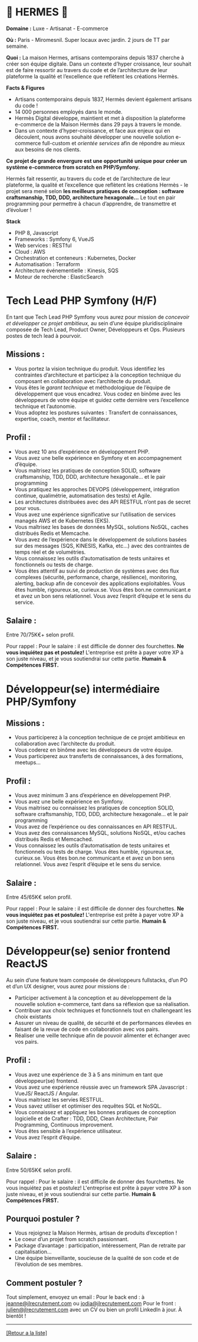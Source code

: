 # 🐎 HERMES 🐎

**Domaine :** Luxe - Artisanat - E-commerce 

**Où :** Paris - Miromesnil. Super locaux avec jardin. 2 jours de TT par semaine.

**Quoi :** La maison Hermes, artisans contemporains depuis 1837 cherche à créer son équipe digitale. Dans un contexte d’hyper croissance, leur souhait est de faire ressortir au travers du code et de l’architecture de leur plateforme la qualité et l’excellence que reflètent les créations Hermès.

**Facts & Figures**

* Artisans contemporains depuis 1837, Hermès devient également artisans du code !
* 14 000 personnes employés dans le monde.
* Hermès Digital développe, maintient et met à disposition la plateforme e-commerce de la Maison Hermès dans 29 pays à travers le monde.
* Dans un contexte d’hyper-croissance, et face aux enjeux qui en découlent, nous avons souhaité développer une nouvelle solution e-commerce full-custom et *orientée services* afin de répondre au mieux aux besoins de nos clients.

**Ce projet de grande envergure est une opportunité unique pour créer un système e-commerce from scratch en PHP/Symfony.**

Hermès fait ressentir, au travers du code et de l’architecture de leur plateforme, la qualité et l’excellence que reflètent les créations Hermès - le projet sera mené selon **les meilleurs pratiques de conception : software craftsmanship, TDD, DDD, architecture hexagonale…** Le tout en pair programming pour permettre à chacun d’apprendre, de transmettre et d’évoluer !

**Stack**

* PHP 8, Javascript
* Frameworks : Symfony 6, VueJS
* Web services : RESTful
* Cloud : AWS
* Orchestration et conteneurs : Kubernetes, Docker
* Automatisation : Terraform
* Architecture événementielle : Kinesis, SQS
* Moteur de recherche : ElasticSearch


# Tech Lead PHP Symfony (H/F)

En tant que Tech Lead PHP Symfony vous aurez pour mission de *concevoir et développer ce projet ambitieux,* au sein d’une équipe pluridisciplinaire composée de Tech Lead, Product Owner, Développeurs et Ops. Plusieurs postes de tech lead à pourvoir.

## Missions :

* Vous portez la vision technique du produit. Vous identifiez les contraintes d’architecture et participez à la conception technique du composant en collaboration avec l’architecte du produit.
* Vous êtes le *garant technique* et méthodologique de l’équipe de développement que vous encadrez. Vous codez en binôme avec les développeurs de votre équipe et guidez cette dernière vers l’excellence technique et l’autonomie.
* Vous adoptez les postures suivantes : Transfert de connaissances, expertise, coach, mentor et facilitateur. 

## Profil :

* Vous avez 10 ans d’expérience en développement PHP.
* Vous avez une belle expérience en Symfony et en accompagnement d’équipe. 
* Vous maitrisez les pratiques de conception SOLID, software craftsmanship, TDD, DDD, architecture hexagonale… et le pair programming
* Vous pratiquez les approches DEVOPS (développement, intégration continue, qualimétrie, automatisation des tests) et Agile. 
* Les architectures distribuées avec des API RESTFUL n’ont pas de secret pour vous. 
* Vous avez une expérience significative sur l’utilisation de services managés AWS et de Kubernetes (EKS). 
* Vous maîtrisez les bases de données MySQL, solutions NoSQL, caches distribués Redis et Memcache. 
* Vous avez de l’expérience dans le développement de solutions basées sur des messages (SQS, KINESIS, Kafka, etc…) avec des contraintes de temps réel et de volumétries. 
* Vous connaissez les outils d’automatisation de tests unitaires et fonctionnels ou tests de charge. 
* Vous êtes attentif au suivi de production de systèmes avec des flux complexes (sécurité, performance, charge, résilience), monitoring, alerting, backup afin de concevoir des applications exploitables.
Vous êtes humble, rigoureux.se, curieux.se. Vous êtes bon.ne communicant.e et avez un bon sens relationnel. Vous avez l’esprit d’équipe et le sens du service.

## Salaire :

Entre 70/75K€+ selon profil.

Pour rappel : Pour le salaire : il est difficile de donner des fourchettes. **Ne vous inquiétez pas et postulez!** L'entreprise est prête à payer votre XP à son juste niveau, et je vous soutiendrai sur cette partie. **Humain & Compétences FIRST.**


# Développeur(se) intermédiaire PHP/Symfony 

## Missions :

* Vous participerez à la conception technique de ce projet ambitieux en collaboration avec l’architecte du produit.
* Vous coderez en binôme avec les développeurs de votre équipe.
* Vous participerez aux transferts de connaissances, à des formations, meetups…

## Profil : 

* Vous avez minimum 3 ans d’expérience en développement PHP.
* Vous avez une belle expérience en Symfony.
* Vous maitrisez ou connaissez les pratiques de conception SOLID, software craftsmanship, TDD, DDD, architecture hexagonale… et le pair programming
* Vous avez de l’expérience ou des connaissances en API RESTFUL.
* Vous avez des connaissances MySQL, solutions NoSQL, et/ou caches distribués Redis et Memcached. 
* Vous connaissez les outils d’automatisation de tests unitaires et fonctionnels ou tests de charge. 
Vous êtes humble, rigoureux.se, curieux.se. Vous êtes bon.ne communicant.e et avez un bon sens relationnel. Vous avez l’esprit d’équipe et le sens du service.

## Salaire :

Entre 45/65K€ selon profil. 

Pour rappel : Pour le salaire : il est difficile de donner des fourchettes. **Ne vous inquiétez pas et postulez!** L'entreprise est prête à payer votre XP à son juste niveau, et je vous soutiendrai sur cette partie. **Humain & Compétences FIRST.**

# Développeur(se) senior frontend ReactJS 

Au sein d’une feature team composée de développeurs fullstacks, d’un PO et d’un UX designer, vous aurez pour missions de : 

* Participer activement à la conception et au développement de la nouvelle solution e-commerce, tant dans sa réflexion que sa réalisation.
* Contribuer aux choix techniques et fonctionnels tout en challengeant les choix existants
* Assurer un niveau de qualité, de sécurité et de performances élevées en faisant de la revue de code en collaboration avec vos pairs.
* Réaliser une veille technique afin de pouvoir alimenter et échanger avec vos pairs.

## Profil :

* Vous avez une expérience de 3 à 5 ans minimum en tant que développeur(se) frontend.
* Vous avez une expérience réussie avec un framework SPA Javascript : VueJS/ ReactJS / Angular.
* Vous maitrisez les servies RESTFUL.
* Vous savez utiliser et optimiser des requêtes SQL et NoSQL.
* Vous connaissez et appliquez les bonnes pratiques de conception logicielle et de Crafter : TDD, DDD, Clean Architecture, Pair Programming, Continuous improvement.
* Vous êtes sensible à l’expérience utilisateur.
* Vous avez l’esprit d’équipe.

## Salaire :

Entre 50/65K€ selon profil.

Pour rappel : Pour le salaire : il est difficile de donner des fourchettes. Ne vous inquiétez pas et postulez! L'entreprise est prête à payer votre XP à son juste niveau, et je vous soutiendrai sur cette partie. **Humain & Compétences FIRST.**

## Pourquoi postuler ?

* Vous rejoignez la Maison Hermès, artisan de produits d’exception !
* Le coeur d’un projet from scratch passionnant.
* Package d’avantage : participation, intéressement, Plan de retraite par capitalisation… 
* Une équipe bienveillante, soucieuse de la qualité de son code et de l’évolution de ses membres.

## Comment postuler ?

Tout simplement, envoyez un email : 
Pour le back end : à jeanne@jlrecrutement.com ou jodia@jlrecrutement.com
Pour le front : julien@jlrecrutement.com
avec un CV ou bien un profil LinkedIn à jour.
À bientôt !


----
<a href="https://github.com/jlondiche/job-board-php/blob/master/README.md">[Retour a la liste]</a>